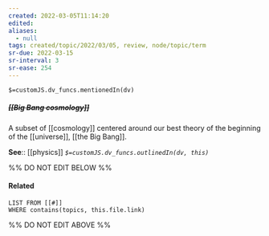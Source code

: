 ```yaml
---
created: 2022-03-05T11:14:20 
edited: 
aliases:
  - null
tags: created/topic/2022/03/05, review, node/topic/term
sr-due: 2022-03-15
sr-interval: 3
sr-ease: 254
---
```

`$=customJS.dv_funcs.mentionedIn(dv)`

##### <s class="topic-title">[[Big Bang cosmology]]</s>

A subset of [[cosmology]] centered around our best theory of the beginning of the [[universe]], [[the Big Bang]].

**See**:: [[physics]]
*`$=customJS.dv_funcs.outlinedIn(dv, this)`*

%% DO NOT EDIT BELOW %%

#### Related 

```dataview
LIST FROM [[#]]
WHERE contains(topics, this.file.link)
```
%% DO NOT EDIT ABOVE %%

